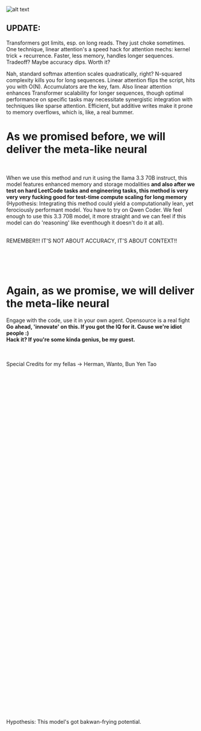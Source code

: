 ![alt text]([http://url/to/img.png](https://github.com/samyon7/Neural-Mechanism/blob/master/Solution/Mechanism_FlowChart.png))
## UPDATE:
Transformers got limits, esp. on long reads. They just choke sometimes. One technique, linear attention's a speed hack for attention mechs: kernel trick + recurrence. Faster, less memory, handles longer sequences. Tradeoff? Maybe accuracy dips. Worth it?

Nah, standard softmax attention scales quadratically, right? N-squared complexity kills you for long sequences. Linear attention flips the script, hits you with O(N). Accumulators are the key, fam. Also linear attention enhances Transformer scalability for longer sequences, though optimal performance on specific tasks may necessitate synergistic integration with techniques like sparse attention. Efficient, but additive writes make it prone to memory overflows, which is, like, a real bummer. 
<br>

# As we promised before, we will deliver the <b>meta-like neural</b>
<br>

When we use this method and run it using the llama 3.3 70B instruct, this model features enhanced memory and storage modalities <b>and also after we test on hard LeetCode tasks and engineering tasks, this method is very very very fucking good for test-time compute scaling for long memory</b> (Hypothesis: Integrating this method could yield a computationally lean, yet ferociously performant model. You have to try on Qwen Coder. We feel enough to use this 3.3 70B model, it more straight and we can feel if this model can do 'reasoning' like eventhough it doesn't do it at all).
<br>
<br>


REMEMBER!!!
IT'S NOT ABOUT ACCURACY, IT'S ABOUT CONTEXT!!
<br>
<br>
<br>
<br>
<br>
# Again, as we promise, we will deliver the <b>meta-like neural</b>

Engage with the code, use it in your own agent. Opensource is a real fight<br>
<b>Go ahead, 'innovate' on this. If you got the IQ for it. Cause we're idiot people :)</b><br>
<b>Hack it? If you're some kinda genius, be my guest.</b>
<br>
<br>
<br>


Special Credits for my fellas -> Herman, Wanto, Bun Yen Tao
<br>
<br>
<br>
<br>
<br>
<br>
<br>
<br>
<br>
<br>
<br>
<br>
<br>
<br>
<br>
<br>
<br>
<br>
<br>
<br>
<br>
<br>
<br>
<br>
<br>
<br>
<br>
<br>
<br>
<br>
<br>
<br>
<br>
<br>
<br>
<br>
<br>
<br>
<br>
<br>
<br>
<br>
<br>
<br>
<br>
<br>
<br>
<br>
<br>
<br>
<br>
<br>
<br>
<br>
<br>

Hypothesis: This model's got bakwan-frying potential.
